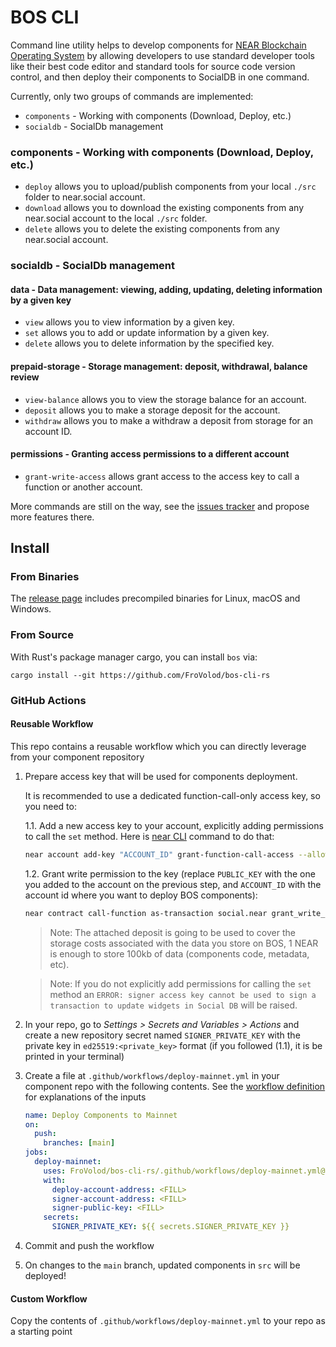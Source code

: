 # BOS CLI

Command line utility helps to develop components for [NEAR Blockchain Operating System](https://near.org/blog/near-announces-the-blockchain-operating-system/) by allowing developers to use standard developer tools like their best code editor and standard tools for source code version control, and then deploy their components to SocialDB in one command.

Currently, only two groups of commands are implemented:

- `components`  -   Working with components (Download, Deploy, etc.)
- `socialdb`    -   SocialDb management

### components  -   Working with components (Download, Deploy, etc.)

- `deploy` allows you to upload/publish components from your local `./src` folder to near.social account.
- `download` allows you to download the existing components from any near.social account to the local `./src` folder.
- `delete` allows you to delete the existing components from any near.social account.

### socialdb    -   SocialDb management

#### data              -   Data management: viewing, adding, updating, deleting information by a given key

- `view` allows you to view information by a given key.
- `set` allows you to add or update information by a given key.
- `delete` allows you to delete information by the specified key.

#### prepaid-storage   -   Storage management: deposit, withdrawal, balance review

- `view-balance` allows you to view the storage balance for an account.
- `deposit` allows you to make a storage deposit for the account.
- `withdraw` allows you to make a withdraw a deposit from storage for an account ID.

#### permissions       -   Granting access permissions to a different account

- `grant-write-access` allows grant access to the access key to call a function or another account.

More commands are still on the way, see the [issues tracker](https://github.com/FroVolod/bos-cli-rs/issues) and propose more features there.

## Install

### From Binaries

The [release page](https://github.com/FroVolod/bos-cli-rs/releases) includes precompiled binaries for Linux, macOS and Windows.

### From Source

With Rust's package manager cargo, you can install `bos` via:

```
cargo install --git https://github.com/FroVolod/bos-cli-rs
```

### GitHub Actions

#### Reusable Workflow

This repo contains a reusable workflow which you can directly leverage from your component repository

1. Prepare access key that will be used for components deployment.

   It is recommended to use a dedicated function-call-only access key, so you need to:

   1.1. Add a new access key to your account, explicitly adding permissions to call the `set` method. Here is [near CLI](https://near.cli.rs) command to do that:

   ```bash
   near account add-key "ACCOUNT_ID" grant-function-call-access --allowance '1 NEAR' --receiver-account-id social.near --method-names 'set' autogenerate-new-keypair print-to-terminal network-config mainnet
   ```
   1.2. Grant write permission to the key (replace `PUBLIC_KEY` with the one you added to the account on the previous step, and `ACCOUNT_ID` with the account id where you want to deploy BOS components):

   ```bash
   near contract call-function as-transaction social.near grant_write_permission json-args '{"public_key": "PUBLIC_KEY", "keys": ["ACCOUNT_ID/widget"]}' prepaid-gas '100.000 TeraGas' attached-deposit '1 NEAR' sign-as "ACCOUNT_ID" network-config mainnet
   ```

   > Note: The attached deposit is going to be used to cover the storage costs associated with the data you store on BOS, 1 NEAR is enough to store 100kb of data (components code, metadata, etc).
   
   > Note: If you do not explicitly add permissions for calling the `set` method an `ERROR: signer access key cannot be used to sign a transaction to update widgets in Social DB` will be raised.
   
2. In your repo, go to _Settings > Secrets and Variables > Actions_ and create a new repository secret named `SIGNER_PRIVATE_KEY` with the private key in `ed25519:<private_key>` format (if you followed (1.1), it is be printed in your terminal)
3. Create a file at `.github/workflows/deploy-mainnet.yml` in your component repo with the following contents.
   See the [workflow definition](./github/workflows/deploy-mainnet.yml) for explanations of the inputs

    ```yml
    name: Deploy Components to Mainnet
    on:
      push:
        branches: [main]
    jobs:
      deploy-mainnet:
        uses: FroVolod/bos-cli-rs/.github/workflows/deploy-mainnet.yml@master
        with:
          deploy-account-address: <FILL>
          signer-account-address: <FILL>
          signer-public-key: <FILL>
        secrets:
          SIGNER_PRIVATE_KEY: ${{ secrets.SIGNER_PRIVATE_KEY }}
    ```

4. Commit and push the workflow
5. On changes to the `main` branch, updated components in `src` will be deployed!

#### Custom Workflow

Copy the contents of `.github/workflows/deploy-mainnet.yml` to your repo as a starting point
